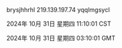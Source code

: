 brysjhhrhl 219.139.197.74 yqqlmgsycl

2024年 10月 31日 星期四 11:10:01 CST

2024年 10月 31日 星期四 03:10:01 GMT
